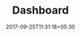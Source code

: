 ---
title: "Dashboard"
date: 2017-09-25T11:31:18+05:30
layout: dashboard
property: "Hotel Antares"
status: "Active (Pending Review)"
url: /dashboard/hotel-antares/
slug: "hotel-antares/"

qcstatus:
 publishedreview: true

mainmenu:
 dashboard: true

---